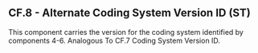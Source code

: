 ## CF.8 - Alternate Coding System Version ID (ST)

This component carries the version for the coding system identified by components 4-6. Analogous To CF.7 Coding System Version ID.
